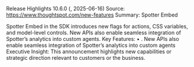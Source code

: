 Release Highlights 10.6.0 (, 2025-06-16)
Source: https://www.thoughtspot.com/new-features
Summary: Spotter Embed

Spotter Embed in the SDK introduces new flags for actions, CSS variables, and model-level controls. New APIs also enable seamless integration of Spotter’s analytics into custom agents.
Key Features:
• . New APIs also enable seamless integration of Spotter’s analytics into custom agents
Executive Insight: This announcement highlights new capabilities or strategic direction relevant to customers or the business.
